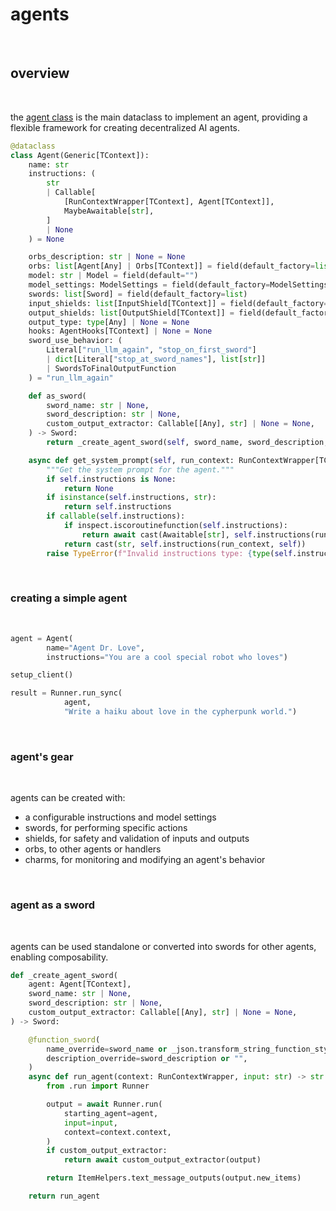 # agents

<br>

## overview

<br>

the [agent class](../../src/agents/agent.py) is the main dataclass to implement an agent, providing a flexible framework for creating decentralized AI agents.

```python
@dataclass
class Agent(Generic[TContext]):
    name: str
    instructions: (
        str
        | Callable[
            [RunContextWrapper[TContext], Agent[TContext]],
            MaybeAwaitable[str],
        ]
        | None
    ) = None

    orbs_description: str | None = None
    orbs: list[Agent[Any] | Orbs[TContext]] = field(default_factory=list)
    model: str | Model = field(default="")
    model_settings: ModelSettings = field(default_factory=ModelSettings)
    swords: list[Sword] = field(default_factory=list)
    input_shields: list[InputShield[TContext]] = field(default_factory=list)
    output_shields: list[OutputShield[TContext]] = field(default_factory=list)
    output_type: type[Any] | None = None
    hooks: AgentHooks[TContext] | None = None
    sword_use_behavior: (
        Literal["run_llm_again", "stop_on_first_sword"]
        | dict[Literal["stop_at_sword_names"], list[str]]
        | SwordsToFinalOutputFunction
    ) = "run_llm_again"

    def as_sword(
        sword_name: str | None,
        sword_description: str | None,
        custom_output_extractor: Callable[[Any], str] | None = None,
    ) -> Sword:
        return _create_agent_sword(self, sword_name, sword_description, custom_output_extractor)

    async def get_system_prompt(self, run_context: RunContextWrapper[TContext]) -> str | None:
        """Get the system prompt for the agent."""
        if self.instructions is None:
            return None
        if isinstance(self.instructions, str):
            return self.instructions
        if callable(self.instructions):
            if inspect.iscoroutinefunction(self.instructions):
                return await cast(Awaitable[str], self.instructions(run_context, self))
            return cast(str, self.instructions(run_context, self))
        raise TypeError(f"Invalid instructions type: {type(self.instructions)}")
```

<br>

### creating a simple agent

<br>

```python
agent = Agent(
        name="Agent Dr. Love", 
        instructions="You are a cool special robot who loves")

setup_client()

result = Runner.run_sync(
            agent, 
            "Write a haiku about love in the cypherpunk world.")
```

<br>

### agent's gear

<br>

agents can be created with:

- a configurable instructions and model settings
- swords, for performing specific actions
- shields, for safety and validation of inputs and outputs
- orbs, to other agents or handlers
- charms, for monitoring and modifying an agent's behavior

<br>


### agent as a sword

<br>

agents can be used standalone or converted into swords for other agents, enabling
composability.

```python
def _create_agent_sword(
    agent: Agent[TContext],
    sword_name: str | None,
    sword_description: str | None,
    custom_output_extractor: Callable[[Any], str] | None = None,
) -> Sword:

    @function_sword(
        name_override=sword_name or _json.transform_string_function_style(agent.name),
        description_override=sword_description or "",
    )
    async def run_agent(context: RunContextWrapper, input: str) -> str:
        from .run import Runner

        output = await Runner.run(
            starting_agent=agent,
            input=input,
            context=context.context,
        )
        if custom_output_extractor:
            return await custom_output_extractor(output)

        return ItemHelpers.text_message_outputs(output.new_items)

    return run_agent
```
